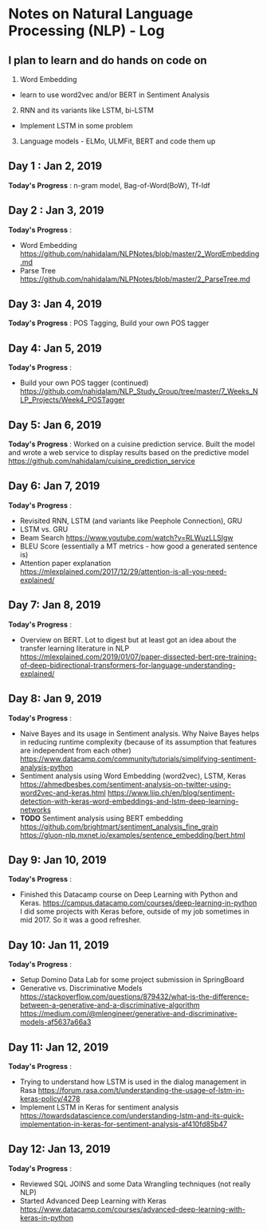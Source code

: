 # Notes on Natural Language Processing (NLP) - Log

## I plan to learn and do hands on code on
1. Word Embedding
  - learn to use word2vec and/or BERT in Sentiment Analysis
2. RNN and its variants like LSTM, bi-LSTM
  - Implement LSTM in some problem
3. Language models - ELMo, ULMFit, BERT  and code them up

## Day 1 : Jan 2, 2019

**Today's Progress** : n-gram model, Bag-of-Word(BoW), Tf-Idf

## Day 2 : Jan 3, 2019

**Today's Progress** :
- Word Embedding https://github.com/nahidalam/NLPNotes/blob/master/2_WordEmbedding.md
- Parse Tree https://github.com/nahidalam/NLPNotes/blob/master/2_ParseTree.md

## Day 3: Jan 4, 2019

**Today's Progress** : POS Tagging, Build your own POS tagger

## Day 4: Jan 5, 2019
**Today's Progress** :
- Build your own POS tagger (continued) https://github.com/nahidalam/NLP_Study_Group/tree/master/7_Weeks_NLP_Projects/Week4_POSTagger

## Day 5: Jan 6, 2019
**Today's Progress** : Worked on a cuisine prediction service. Built the model and wrote a web service to display results based on the predictive model https://github.com/nahidalam/cuisine_prediction_service

## Day 6: Jan 7, 2019
**Today's Progress** :

- Revisited RNN, LSTM (and variants like Peephole Connection), GRU
- LSTM vs. GRU
- Beam Search https://www.youtube.com/watch?v=RLWuzLLSIgw
- BLEU Score (essentially a MT metrics - how good a generated sentence is)
- Attention paper explanation https://mlexplained.com/2017/12/29/attention-is-all-you-need-explained/

## Day 7: Jan 8, 2019
**Today's Progress** :
- Overview on BERT. Lot to digest but at least got an idea about the transfer learning literature in NLP https://mlexplained.com/2019/01/07/paper-dissected-bert-pre-training-of-deep-bidirectional-transformers-for-language-understanding-explained/

## Day 8: Jan 9, 2019
**Today's Progress** :
- Naive Bayes and its usage in Sentiment analysis. Why Naive Bayes helps in reducing runtime complexity (because of its assumption that features are independent from each other) https://www.datacamp.com/community/tutorials/simplifying-sentiment-analysis-python
- Sentiment analysis using Word Embedding (word2vec), LSTM, Keras  https://ahmedbesbes.com/sentiment-analysis-on-twitter-using-word2vec-and-keras.html
https://www.liip.ch/en/blog/sentiment-detection-with-keras-word-embeddings-and-lstm-deep-learning-networks
- **TODO** Sentiment analysis using BERT embedding https://github.com/brightmart/sentiment_analysis_fine_grain
https://gluon-nlp.mxnet.io/examples/sentence_embedding/bert.html

## Day 9: Jan 10, 2019
**Today's Progress** :
- Finished this Datacamp course on Deep Learning with Python and Keras. https://campus.datacamp.com/courses/deep-learning-in-python
I did some projects with Keras before, outside of my job sometimes in mid 2017. So it was a good refresher.

## Day 10: Jan 11, 2019
**Today's Progress** :
- Setup Domino Data Lab for some project submission in SpringBoard
- Generative vs. Discriminative Models
https://stackoverflow.com/questions/879432/what-is-the-difference-between-a-generative-and-a-discriminative-algorithm
https://medium.com/@mlengineer/generative-and-discriminative-models-af5637a66a3

## Day 11: Jan 12, 2019
**Today's Progress** :
- Trying to understand how LSTM is used in the dialog management in Rasa https://forum.rasa.com/t/understanding-the-usage-of-lstm-in-keras-policy/4278
- Implement LSTM in Keras for sentiment analysis https://towardsdatascience.com/understanding-lstm-and-its-quick-implementation-in-keras-for-sentiment-analysis-af410fd85b47

## Day 12: Jan 13, 2019
**Today's Progress** :
- Reviewed SQL JOINS and some Data Wrangling techniques (not really NLP)
- Started Advanced Deep Learning with Keras https://www.datacamp.com/courses/advanced-deep-learning-with-keras-in-python
